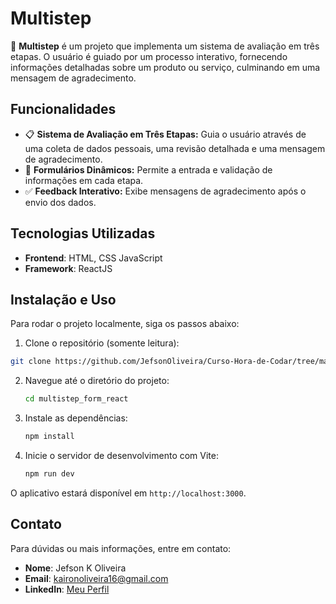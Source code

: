 # Multistep

🚀 **Multistep** é um projeto que implementa um sistema de avaliação em três etapas. O usuário é guiado por um processo interativo, fornecendo informações detalhadas sobre um produto ou serviço, culminando em uma mensagem de agradecimento.

## Funcionalidades

- 📋 **Sistema de Avaliação em Três Etapas:** Guia o usuário através de uma coleta de dados pessoais, uma revisão detalhada e uma mensagem de agradecimento.
- 📝 **Formulários Dinâmicos:** Permite a entrada e validação de informações em cada etapa.
- ✅ **Feedback Interativo:** Exibe mensagens de agradecimento após o envio dos dados.

## Tecnologias Utilizadas

- **Frontend**: HTML, CSS JavaScript
- **Framework**: ReactJS

## Instalação e Uso

Para rodar o projeto localmente, siga os passos abaixo:

1. Clone o repositório (somente leitura):

```sh
git clone https://github.com/JefsonOliveira/Curso-Hora-de-Codar/tree/main/arquivos/multistep_form_react.git
```

2. Navegue até o diretório do projeto:
   ```sh
   cd multistep_form_react
   ```
3. Instale as dependências:
   ```sh
   npm install
   ```
4. Inicie o servidor de desenvolvimento com Vite:
   ```sh
   npm run dev
   ```

O aplicativo estará disponível em `http://localhost:3000`.

## Contato

Para dúvidas ou mais informações, entre em contato:

- **Nome**: Jefson K Oliveira
- **Email**: kaironoliveira16@gmail.com
- **LinkedIn**: [Meu Perfil](https://www.linkedin.com/in/jefson-oliveira-a92a62206/)
